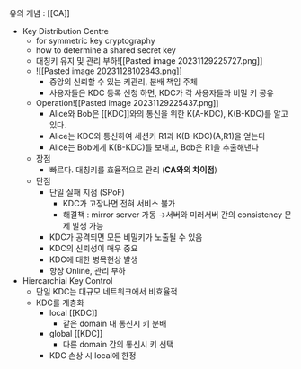 유의 개념 : [[CA]]
- Key Distribution Centre
	- for symmetric key cryptography
	- how to determine a shared secret key
	- 대칭키 유지 및 관리 부하![[Pasted image 20231129225727.png]]
	- ![[Pasted image 20231128102843.png]]
		- 중앙의 신뢰할 수 있는 키관리, 분배 책임 주체
		- 사용자들은 KDC 등록 신청 하면, KDC가 각 사용자들과 비밀 키 공유
	- Operation![[Pasted image 20231129225437.png]]
		- Alice와 Bob은 [[KDC]]와의 통신을 위한 K(A-KDC), K(B-KDC)를 알고 있다. 
		- Alice는 KDC와 통신하여 세션키 R1과 K(B-KDC)(A,R1)을 얻는다
		- Alice는 Bob에게 K(B-KDC)를 보내고, Bob은 R1을 추출해낸다
	- 장점
		- 빠르다. 대칭키를 효율적으로 관리 (**CA와의 차이점**)
	- 단점
		- 단일 실패 지점 (SPoF)
			- KDC가 고장나면 전혀 서비스 불가
			- 해결책 : mirror server 가동
			  →서버와 미러서버 간의 consistency 문제 발생 가능
		- KDC가 공격되면 모든 비밀키가 노출될 수 있음
		- KDC의 신뢰성이 매우 중요
		- KDC에 대한 병목현상 발생
		- 항상 Online, 관리 부하
- Hiercarchial Key Control
	- 단일 KDC는 대규모 네트워크에서 비효율적
	- KDC를 계층화
		- local [[KDC]] 
			- 같은 domain 내 통신시 키 분배
		- global [[KDC]] 
			- 다른 domain 간의 통신시 키 선택
		- KDC 손상 시 local에 한정